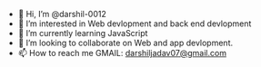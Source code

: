 - 👋 Hi, I’m @darshil-0012
- 👀 I’m interested in Web devlopment and back end devlopment
- 🌱 I’m currently learning JavaScript
- 💞️ I’m looking to collaborate on Web and app devlopment.
- 📫 How to reach me GMAIL: darshiljadav07@gmail.com

<!---
darshil-0012/darshil-0012 is a ✨ special ✨ repository because its `README.md` (this file) appears on your GitHub profile.
You can click the Preview link to take a look at your changes.
--->
